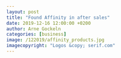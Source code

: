 ```yaml
---
layout: post
title: "Found Affinity in after sales"
date: 2019-12-16 12:00:00 +0200
author: Arne Gockeln
categories: [business]
image: /122019/affinity_products.jpg
imagecopyright: "Logos &copy; serif.com"
---
```

